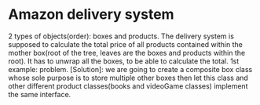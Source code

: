 # Amazon delivery system

2 types of objects(order): boxes and products.
The delivery system is supposed to calculate the total price of all products contained within the mother box(root of the tree, leaves are the boxes and products within the root). It has to unwrap all the boxes, to be able to calculate the total.
1st example: problem. [Solution]: we are going to create a composite box class whose sole purpose is to store multiple other boxes then let this class and other different product classes(books and videoGame classes) implement the same interface.
